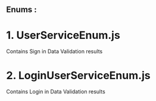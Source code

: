 ## Enums :

# 1. UserServiceEnum.js

Contains Sign in Data Validation results

# 2. LoginUserServiceEnum.js

Contains Login in Data Validation results